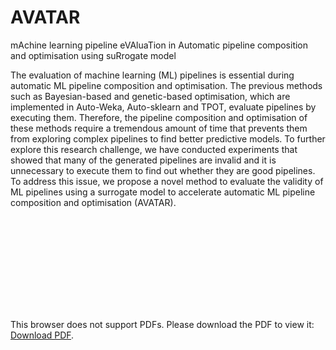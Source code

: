 # AVATAR
mAchine learning pipeline eVAluaTion in Automatic pipeline composition and optimisation using suRrogate model 

The evaluation of machine learning (ML) pipelines is essential during automatic ML pipeline composition and optimisation. The previous methods such as Bayesian-based and genetic-based optimisation, which are implemented in Auto-Weka, Auto-sklearn and TPOT, evaluate pipelines by executing them. Therefore, the pipeline composition and optimisation of these methods require a tremendous amount of time that prevents them from exploring complex pipelines to find better predictive models. 
To further explore this research challenge, we have conducted experiments that showed that many of the generated pipelines are invalid and it is unnecessary to execute them to find out whether they are good pipelines.    
To address this issue, we propose a novel method to evaluate the validity of ML pipelines using a surrogate model to accelerate automatic ML pipeline composition and optimisation (AVATAR). 


  
<object data="https://github.com/UTS-AAi/AVATAR/blob/master/docs/images/illustrate_pipeline_construction.pdf" width="700px" height="700px">
    <embed src="https://github.com/UTS-AAi/AVATAR/blob/master/docs/images/illustrate_pipeline_construction.pdf">
        <p>This browser does not support PDFs. Please download the PDF to view it: <a href="http://yoursite.com/the.pdf">Download PDF</a>.</p>
    </embed>
</object>
